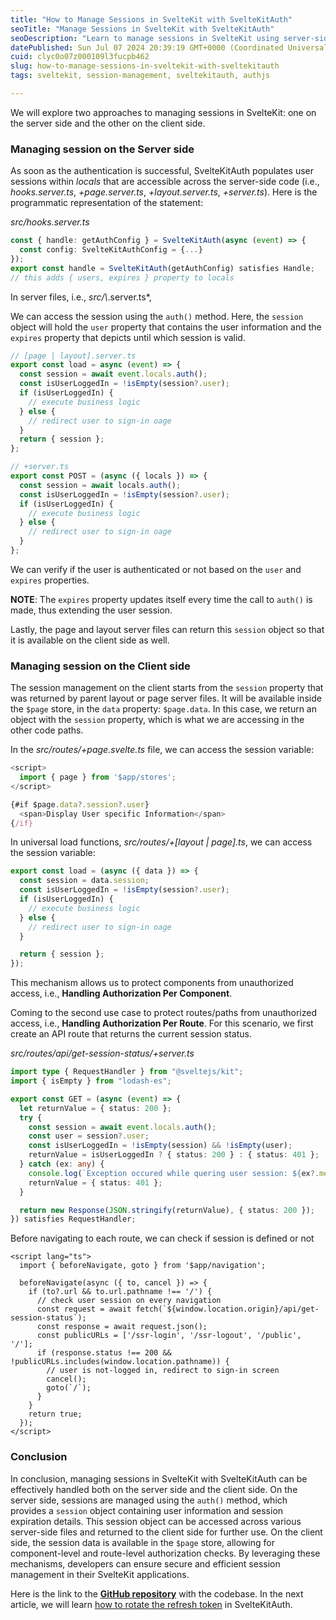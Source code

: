 ```yaml
---
title: "How to Manage Sessions in SvelteKit with SvelteKitAuth"
seoTitle: "Manage Sessions in SvelteKit with SvelteKitAuth"
seoDescription: "Learn to manage sessions in SvelteKit using server-side and client-side approaches with SvelteKitAuth. Secure your applications efficiently"
datePublished: Sun Jul 07 2024 20:39:19 GMT+0000 (Coordinated Universal Time)
cuid: clyc0o07z000109l3fucpb462
slug: how-to-manage-sessions-in-sveltekit-with-sveltekitauth
tags: sveltekit, session-management, sveltekitauth, authjs

---
```


We will explore two approaches to managing sessions in SvelteKit: one on the server side and the other on the client side.

### Managing session on the Server side

As soon as the authentication is successful, SvelteKitAuth populates user sessions within *locals* that are accessible across the server-side code (i.e., *hooks.server.ts*, *+page.server.ts*, *+layout.server.ts*, *+server.ts*). Here is the programmatic representation of the statement:

*src/hooks.server.ts*

```typescript
const { handle: getAuthConfig } = SvelteKitAuth(async (event) => {
  const config: SvelteKitAuthConfig = {...}
});
export const handle = SvelteKitAuth(getAuthConfig) satisfies Handle;
// this adds { users, expires } property to locals
```

In server files, i.e., *src/\\*.server.ts\*,

We can access the session using the `auth()` method. Here, the `session` object will hold the `user` property that contains the user information and the `expires` property that depicts until which session is valid.

```typescript
// [page | layout].server.ts
export const load = async (event) => {
  const session = await event.locals.auth();
  const isUserLoggedIn = !isEmpty(session?.user);
  if (isUserLoggedIn) {
    // execute business logic
  } else {
    // redirect user to sign-in oage
  }
  return { session };
};

// +server.ts
export const POST = (async ({ locals }) => {
  const session = await locals.auth();
  const isUserLoggedIn = !isEmpty(session?.user);
  if (isUserLoggedIn) {
    // execute business logic
  } else {
    // redirect user to sign-in oage
  }
};
```

We can verify if the user is authenticated or not based on the `user` and `expires` properties.

**NOTE**: The `expires` property updates itself every time the call to `auth()` is made, thus extending the user session.

Lastly, the page and layout server files can return this `session` object so that it is available on the client side as well.

### Managing session on the Client side

The session management on the client starts from the `session` property that was returned by parent layout or page server files. It will be available inside the `$page` store, in the `data` property: `$page.data`. In this case, we return an object with the `session` property, which is what we are accessing in the other code paths.

In the *src/routes/+page.svelte.ts* file, we can access the session variable:

```typescript
<script>
  import { page } from '$app/stores';
</script>

{#if $page.data?.session?.user}
  <span>Display User specific Information</span>
{/if}
```

In universal load functions, *src/routes/+\[layout | page\].ts*, we can access the session variable:

```typescript
export const load = (async ({ data }) => {
  const session = data.session;
  const isUserLoggedIn = !isEmpty(session?.user);
  if (isUserLoggedIn) {
    // execute business logic
  } else {
    // redirect user to sign-in oage
  }

  return { session };
});
```

This mechanism allows us to protect components from unauthorized access, i.e., **Handling Authorization Per Component**.

Coming to the second use case to protect routes/paths from unauthorized access, i.e., **Handling Authorization Per Route**. For this scenario, we first create an API route that returns the current session status.

*src/routes/api/get-session-status/+server.ts*

```typescript
import type { RequestHandler } from "@sveltejs/kit";
import { isEmpty } from "lodash-es";

export const GET = (async (event) => {
  let returnValue = { status: 200 };
  try {
    const session = await event.locals.auth();
    const user = session?.user;
    const isUserLoggedIn = !isEmpty(session) && !isEmpty(user);
    returnValue = isUserLoggedIn ? { status: 200 } : { status: 401 };
  } catch (ex: any) {
    console.log(`Exception occured while quering user session: ${ex?.message}`);
    returnValue = { status: 401 };
  }

  return new Response(JSON.stringify(returnValue), { status: 200 });
}) satisfies RequestHandler;
```

Before navigating to each route, we can check if session is defined or not

```svelte
<script lang="ts">
  import { beforeNavigate, goto } from '$app/navigation';

  beforeNavigate(async ({ to, cancel }) => {
    if (to?.url && to.url.pathname !== '/') {
      // check user session on every navigation
      const request = await fetch(`${window.location.origin}/api/get-session-status`);
      const response = await request.json();
      const publicURLs = ['/ssr-login', '/ssr-logout', '/public', '/'];
      if (response.status !== 200 && !publicURLs.includes(window.location.pathname)) {
        // user is not-logged in, redirect to sign-in screen
        cancel();
        goto(`/`);
      }
	}
    return true;
  });
</script>
```

### Conclusion

In conclusion, managing sessions in SvelteKit with SvelteKitAuth can be effectively handled both on the server side and the client side. On the server side, sessions are managed using the `auth()` method, which provides a `session` object containing user information and session expiration details. This session object can be accessed across various server-side files and returned to the client side for further use. On the client side, the session data is available in the `$page` store, allowing for component-level and route-level authorization checks. By leveraging these mechanisms, developers can ensure secure and efficient session management in their SvelteKit applications.

Here is the link to the [**GitHub repository**](https://github.com/aakash14goplani/SvelteKitAuth) with the codebase. In the next article, we will learn [how to rotate the refresh token](https://blog.aakashgoplani.in/how-to-implement-refresh-token-rotation-in-sveltekitauth) in SvelteKitAuth.